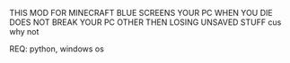 THIS MOD FOR MINECRAFT BLUE SCREENS YOUR PC WHEN YOU DIE DOES NOT BREAK YOUR PC OTHER THEN LOSING UNSAVED STUFF cus why not

REQ: python, windows os